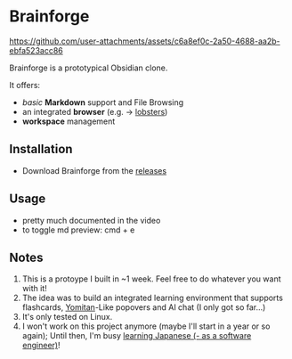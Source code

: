 # Brainforge

https://github.com/user-attachments/assets/c6a8ef0c-2a50-4688-aa2b-ebfa523acc86

Brainforge is a prototypical Obsidian clone.

It offers:

- _basic_ **Markdown** support and File Browsing
- an integrated **browser** (e.g. -> [lobsters](https://lobste.rs/))
- **workspace** management

## Installation

- Download Brainforge from the [releases](https://github.com/AlexW00/brainforge-desktop/releases)

## Usage

- pretty much documented in the video
- to toggle md preview: cmd + e

## Notes

1. This is a protoype I built in ~1 week. Feel free to do whatever you want with it!
2. The idea was to build an integrated learning environment that supports flashcards, [Yomitan](https://github.com/yomidevs/yomitan)-Like popovers and AI chat (I only got so far...)
3. It's only tested on Linux.
4. I won't work on this project anymore (maybe I'll start in a year or so again); Until then, I'm busy [learning Japanese (- as a software engineer)](https://alexanderweichart.de/4_Projects/how-i-learn-jp/How-I-learn-Japanese-(as-a-Software-Engineer))!
